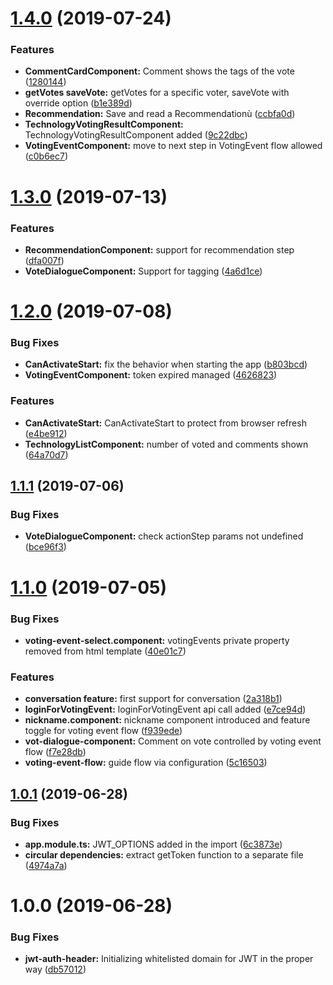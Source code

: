 # [1.4.0](https://github.com/thoughtworks/byor-voting-web-app/compare/v1.3.0...v1.4.0) (2019-07-24)


### Features

* **CommentCardComponent:** Comment shows the tags of the vote ([1280144](https://github.com/thoughtworks/byor-voting-web-app/commit/1280144))
* **getVotes saveVote:** getVotes for a specific voter, saveVote with override option ([b1e389d](https://github.com/thoughtworks/byor-voting-web-app/commit/b1e389d))
* **Recommendation:** Save and read a Recommendationù ([ccbfa0d](https://github.com/thoughtworks/byor-voting-web-app/commit/ccbfa0d))
* **TechnologyVotingResultComponent:** TechnologyVotingResultComponent added ([9c22dbc](https://github.com/thoughtworks/byor-voting-web-app/commit/9c22dbc))
* **VotingEventComponent:** move to next step in VotingEvent flow allowed ([c0b6ec7](https://github.com/thoughtworks/byor-voting-web-app/commit/c0b6ec7))

# [1.3.0](https://github.com/thoughtworks/byor-voting-web-app/compare/v1.2.0...v1.3.0) (2019-07-13)


### Features

* **RecommendationComponent:** support for recommendation step ([dfa007f](https://github.com/thoughtworks/byor-voting-web-app/commit/dfa007f))
* **VoteDialogueComponent:** Support for tagging ([4a6d1ce](https://github.com/thoughtworks/byor-voting-web-app/commit/4a6d1ce))

# [1.2.0](https://github.com/thoughtworks/byor-voting-web-app/compare/v1.1.1...v1.2.0) (2019-07-08)


### Bug Fixes

* **CanActivateStart:** fix the behavior when starting the app ([b803bcd](https://github.com/thoughtworks/byor-voting-web-app/commit/b803bcd))
* **VotingEventComponent:** token expired managed ([4626823](https://github.com/thoughtworks/byor-voting-web-app/commit/4626823))


### Features

* **CanActivateStart:** CanActivateStart to protect from browser refresh ([e4be912](https://github.com/thoughtworks/byor-voting-web-app/commit/e4be912))
* **TechnologyListComponent:** number of voted and comments shown ([64a70d7](https://github.com/thoughtworks/byor-voting-web-app/commit/64a70d7))

## [1.1.1](https://github.com/thoughtworks/byor-voting-web-app/compare/v1.1.0...v1.1.1) (2019-07-06)


### Bug Fixes

* **VoteDialogueComponent:** check actionStep params not undefined ([bce96f3](https://github.com/thoughtworks/byor-voting-web-app/commit/bce96f3))

# [1.1.0](https://github.com/thoughtworks/byor-voting-web-app/compare/v1.0.1...v1.1.0) (2019-07-05)


### Bug Fixes

* **voting-event-select.component:** votingEvents private property removed from html template ([40e01c7](https://github.com/thoughtworks/byor-voting-web-app/commit/40e01c7))


### Features

* **conversation feature:** first support for conversation ([2a318b1](https://github.com/thoughtworks/byor-voting-web-app/commit/2a318b1))
* **loginForVotingEvent:** loginForVotingEvent api call added ([e7ce94d](https://github.com/thoughtworks/byor-voting-web-app/commit/e7ce94d))
* **nickname.component:** nickname component introduced and feature toggle for voting event flow ([f939ede](https://github.com/thoughtworks/byor-voting-web-app/commit/f939ede))
* **vot-dialogue-component:** Comment on vote controlled by voting event flow ([f7e28db](https://github.com/thoughtworks/byor-voting-web-app/commit/f7e28db))
* **voting-event-flow:** guide flow via configuration ([5c16503](https://github.com/thoughtworks/byor-voting-web-app/commit/5c16503))

## [1.0.1](https://github.com/thoughtworks/byor-voting-web-app/compare/v1.0.0...v1.0.1) (2019-06-28)


### Bug Fixes

* **app.module.ts:** JWT_OPTIONS added in the import ([6c3873e](https://github.com/thoughtworks/byor-voting-web-app/commit/6c3873e))
* **circular dependencies:** extract getToken function to a separate file ([4974a7a](https://github.com/thoughtworks/byor-voting-web-app/commit/4974a7a))

# 1.0.0 (2019-06-28)


### Bug Fixes

* **jwt-auth-header:** Initializing whitelisted domain for JWT in the proper way ([db57012](https://github.com/thoughtworks/byor-voting-web-app/commit/db57012))
